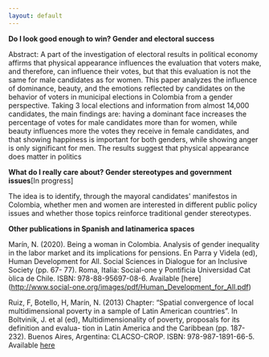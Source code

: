 ```yaml
---
layout: default
---
```


**Do I look good enough to win? Gender and electoral success**

Abstract: A part of the investigation of electoral results in political economy affirms that physical appearance influences the evaluation that voters make, and therefore, can influence their votes, but that this evaluation is not the same for male candidates as for women. This paper analyzes the influence of dominance, beauty, and the emotions reflected by candidates on the behavior of voters in municipal elections in Colombia from a gender perspective. Taking 3 local elections and information from almost 14,000 candidates, the main findings are: having a dominant face increases the percentage of votes for male candidates more than for women, while beauty influences more the votes they receive in female candidates, and that showing happiness is important for both genders, while showing anger is only significant for men. The results suggest that physical appearance does matter in politics


**What do I really care about? Gender stereotypes and government issues**[In progress]

The idea is to identify, through the mayoral candidates' manifestos in Colombia, whether men and women are interested in different public policy issues and whether those topics reinforce traditional gender stereotypes.


**Other publications in Spanish and latinamerica spaces**

Marín, N. (2020). Being a woman in Colombia. Analysis of gender inequality in the labor market and its implications for pensions. En Parra y Videla (ed), Human Development for All. Social Sciences in Dialogue for an Inclusive Society (pp. 67- 77). Roma, Italia: Social-one y Pontificia Universidad Cat ́olica de Chile. ISBN: 978-88-95697-08-6. Available [here] (http://www.social-one.org/images/pdf/Human_Development_for_All.pdf) 

Ruiz, F, Botello, H, Marín, N. (2013) Chapter: “Spatial convergence of local multidimensional poverty in a sample of Latin American countries”. In Boltvinik, J. et al (ed), Multidimensionality of poverty, proposals for its definition and evalua- tion in Latin America and the Caribbean (pp. 187-232). Buenos Aires, Argentina: CLACSO-CROP. ISBN: 978-987-1891-66-5. Available [here](http://www.clacso.org.ar/clacso/novedades_editoriales/libros_clacso/buscar_libro_detalle.php?id_libro=780&amp;amp%3Bcampo=titulo&amp;amp%3Btexto=multidimensionalidad%20de%20la%20pobreza)



